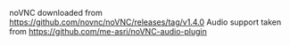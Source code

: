 noVNC downloaded from https://github.com/novnc/noVNC/releases/tag/v1.4.0
Audio support taken from https://github.com/me-asri/noVNC-audio-plugin